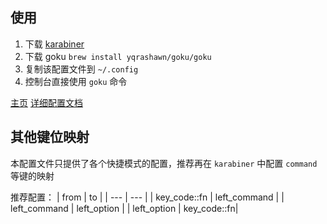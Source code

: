## 使用

1. 下载 [karabiner](https://karabiner-elements.pqrs.org/)
2. 下载 goku `brew install yqrashawn/goku/goku`
3. 复制该配置文件到 `~/.config`
4. 控制台直接使用 `goku` 命令

[主页](https://github.com/yqrashawn/GokuRakuJoudo/tree/master)
[详细配置文档](https://github.com/yqrashawn/GokuRakuJoudo/blob/master/tutorial.md)

## 其他键位映射

本配置文件只提供了各个快捷模式的配置，推荐再在 `karabiner` 中配置 `command`等键的映射

推荐配置：
| from | to |
| --- | --- |
| key_code::fn | left_command |
| left_command | left_option |
| left_option | key_code::fn|
